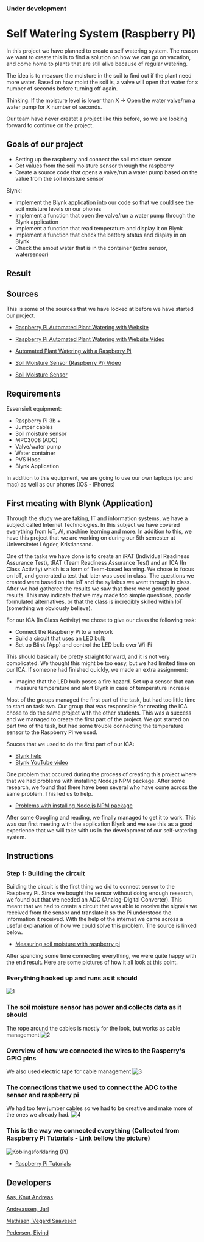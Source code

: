 ### Under development

# Self Watering System (Raspberry Pi)
In this project we have planned to create a self watering system. The reason we want to create this is to find a solution on how we can go on vacation, and come home to plants that are still alive because of regular watering.

The idea is to measure the moisture in the soil to find out if the plant need more water. Based on how moist the soil is, a valve will open that water for x number of seconds before turning off again.

Thinking: If the moisture level is lower than X -> Open the water valve/run a water pump for X number of seconds.

Our team have never createt a project like this before, so we are looking forward to continue on the project.

## Goals of our project
- Setting up the raspberry and connect the soil moisture sensor 
- Get values from the soil moisture sensor through the raspberry 
- Create a source code that opens a valve/run a water pump based on the value from the soil moisture sensor

Blynk:
 - Implement the Blynk application into our code so that we could see the soil moisture levels on our phones
 - Implement a function that open the valve/run a water pump through the Blynk application
 - Implement a function that read temperature and display it on Blynk
 - Implement a function that check the battery status and display in on Blynk 
 - Check the amout water that is in the container (extra sensor, watersensor)

## Result

## Sources 

This is some of the sources that we have looked at before we have started our project.

- [Raspberry Pi Automated Plant Watering with Website](https://www.hackster.io/ben-eagan/raspberry-pi-automated-plant-watering-with-website-8af2dc?fbclid=IwAR2rEpD0V7SEx4g1vGgj0U8mOxeUxVy_Q9KWB-vI02odI4YQJSIKDzuGXjQ)

- [Raspberry Pi Automated Plant Watering with Website Video](https://www.youtube.com/watch?v=mQNJpWkdmbc&fbclid=IwAR2Lyb3M1nQq5Sxov5kAUKKsR2CUb9sm5UqoXmdDzFW9va9EiDJQGwjvSc0)

- [Automated Plant Watering with a Raspberry Pi](http://www.cyber-omelette.com/2017/09/automated-plant-watering.html)

- [Soil Moisture Sensor (Raspberry Pi) Video](https://www.youtube.com/watch?v=9LxrX5Eeukg&fbclid=IwAR0FE4Wo4NlOYpyUm4fB3W9ZQpody4zdgLYMwzWjMiEy8pgzE_xLgZLLtiQ)

- [Soil Moisture Sensor](http://www.piddlerintheroot.com/soil-moisture-sensor/)

## Requirements
Essensielt equipment:
- Raspberry Pi 3b +                              
- Jumper cables         
- Soil moisture sensor
- MPC3008 (ADC)                            
- Valve/water pump                                
- Water container
- PVS Hose 
- Blynk Application

In addition to this equipment, we are going to use our own laptops (pc and mac) as well as our phones (IOS - iPhones)

## First meating with Blynk (Application)
Through the study we are taking, IT and information systems, we have a subject called Internet Technologies. In this subject we have covered everything from IoT, AI, machine learning and more. In addition to this, we have this project that we are working on during our 5th semester at Universitetet i Agder, Kristiansand.

One of the tasks we have done is to create an iRAT (Individual Readiness Assurance Test), tRAT (Team Readiness Assurance Test) and an ICA (In Class Activity) which is a form of Team-based learning. We chose to focus on IoT, and generated a test that later was used in class. The questions we created were based on the IoT and the syllabus we went through in class. 
After we had gathered the results we saw that there were generally good results. This may indicate that we may made too simple questions, poorly formulated alternatives, or that the class is incredibly skilled within IoT (something we obviously believe).

For our ICA (In Class Activity) we chose to give our class the following task: 
- Connect the Raspberry Pi to a network
- Build a circuit that uses an LED bulb
- Set up Blink (App) and control the LED bulb over Wi-Fi

This should basically be pretty straight forward, and it is not very complicated. We thought this might be too easy, but we had limited time on our ICA. If someone had finished quickly, we made an extra assignment:
- Imagine that the LED bulb poses a fire hazard. Set up a sensor that can measure temperature and alert Blynk in case of temperature increase

Most of the groups managed the first part of the task, but had too little time to start on task two. Our group that was responsible for creating the ICA chose to do the same project with the other students. This was a success and we managed to create the first part of the project. We got started on part two of the task, but had some trouble connecting the temperature sensor to the Raspberry Pi we used.

Souces that we used to do the first part of our ICA:
- [Blynk help](http://help.blynk.cc/en/articles/583104-how-to-install-node-js-library-on-linux)
- [Blynk YouTube video](https://www.youtube.com/watch?v=LJ3ic8C8CcA)

One problem that occured during the process of creating this project where that we had problems with installing Node.js NPM package. 
After some research, we found that there have been several who have come across the same problem. This led us to help.
- [Problems with installing Node.js NPM package](https://raspberrypi.stackexchange.com/questions/27333/problems-with-installing-node-js-npm-package)

After some Googling and reading, we finally managed to get it to work. 
This was our first meeting with the application Blynk and we see this as a good experience that we will take with us in the development of our self-watering system.

## Instructions 

### Step 1: Building the circuit
Building the circuit is the first thing we did to connect sensor to the Raspberry Pi. Since we bought the sensor without doing enough research, we found out that we needed an ADC (Analog-Digital Converter). This meant that we had to create a circuit that was able to receive the signals we received from the sensor and translate it so the Pi understood the information it received. With the help of the internet we came across a useful explanation of how we could solve this problem. The source is linked below. 

- [Measuring soil moisture with raspberry pi](https://tutorials-raspberrypi.com/measuring-soil-moisture-with-raspberry-pi/)

After spending some time connecting everything, we were quite happy with the end result. Here are some pictures of how it all look at this point. 

### Everything hooked up and runs as it should
![1](https://user-images.githubusercontent.com/35767860/66339658-df4da880-e943-11e9-9e9f-60511cfd9bb2.jpg)

### The soil moisture sensor has power and collects data as it should
The rope around the cables is mostly for the look, but works as cable management
![2](https://user-images.githubusercontent.com/35767860/66339813-33588d00-e944-11e9-8ee8-c550af5abdad.jpg)

### Overview of how we connected the wires to the Rasperry's GPIO pins
We also used electric tape for cable management
![3](https://user-images.githubusercontent.com/35767860/66339837-3fdce580-e944-11e9-8510-849f2a4e23ab.jpg)

### The connections that we used to connect the ADC to the sensor and raspberry pi
We had too few jumber cables so we had to be creative and make more of the ones we already had.
![4](https://user-images.githubusercontent.com/35767860/66339854-4a977a80-e944-11e9-957f-acd7c3a49f7d.jpg)

### This is the way we connected everything (Collected from Raspberry Pi Tutorials - Link bellow the picture)
![Koblingsforklaring (Pi)](https://user-images.githubusercontent.com/35767860/66340818-52f0b500-e946-11e9-8501-14c8385cb66b.png)
- [Raspberry Pi Tutorials](https://tutorials-raspberrypi.com/measuring-soil-moisture-with-raspberry-pi/)

## Developers
[Aas, Knut Andreas](https://github.com/nokaas) 

[Andreassen, Jarl](https://github.com/Genijarl)
 
[Mathisen, Vegard Saavesen](https://github.com/vegardmathisen)
  
[Pedersen, Eivind](https://github.com/eivped)

